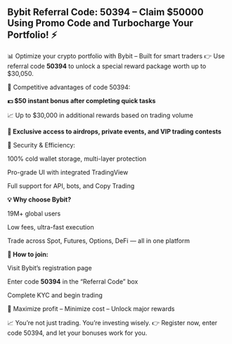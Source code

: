 ## Bybit Referral Code: 50394 – Claim $50000 Using Promo Code and Turbocharge Your Portfolio! ⚡

📊 Optimize your crypto portfolio with Bybit – Built for smart traders
👉 Use referral code **50394** to unlock a special reward package worth up to $30,050.

🎯 Competitive advantages of code 50394:

**💵 $50 instant bonus after completing quick tasks**

📈 Up to $30,000 in additional rewards based on trading volume

**🎁 Exclusive access to airdrops, private events, and VIP trading contests**

🔐 Security & Efficiency:

100% cold wallet storage, multi-layer protection

Pro-grade UI with integrated TradingView

Full support for API, bots, and Copy Trading

**💡 Why choose Bybit?**

19M+ global users

Low fees, ultra-fast execution

Trade across Spot, Futures, Options, DeFi — all in one platform

**📌 How to join:**

Visit Bybit’s registration page

Enter code **50394** in the “Referral Code” box

Complete KYC and begin trading

🎁 Maximize profit – Minimize cost – Unlock major rewards

📈 You’re not just trading. You’re investing wisely.
👉 Register now, enter code 50394, and let your bonuses work for you.
